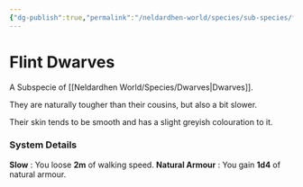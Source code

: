 ```yaml
---
{"dg-publish":true,"permalink":"/neldardhen-world/species/sub-species/flint-dwarves/"}
---
```


# Flint Dwarves
A Subspecie of [[Neldardhen World/Species/Dwarves\|Dwarves]].

They are naturally tougher than their cousins, but also a bit slower.

Their skin tends to be smooth and has a slight greyish colouration to it.

### System Details
**Slow** : You loose **2m** of walking speed.
**Natural Armour** : You gain **1d4** of natural armour.